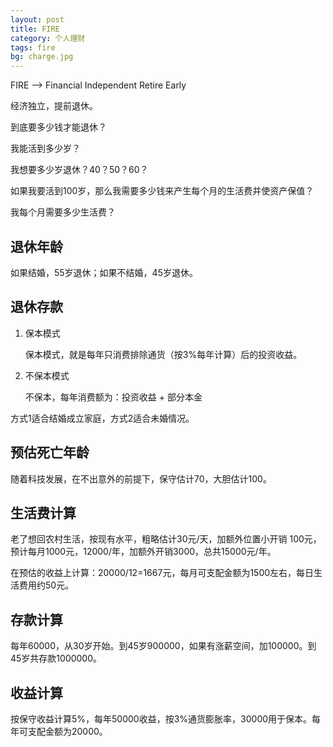```yaml
---
layout: post
title: FIRE
category: 个人理财
tags: fire
bg: charge.jpg
---
```


FIRE --> Financial Independent Retire Early

经济独立，提前退休。

到底要多少钱才能退休？

我能活到多少岁？

我想要多少岁退休？40？50？60？

如果我要活到100岁，那么我需要多少钱来产生每个月的生活费并使资产保值？

我每个月需要多少生活费？

## 退休年龄

如果结婚，55岁退休；如果不结婚，45岁退休。

## 退休存款

1. 保本模式

   保本模式，就是每年只消费排除通货（按3%每年计算）后的投资收益。

2. 不保本模式

   不保本，每年消费额为：投资收益 + 部分本金

方式1适合结婚成立家庭，方式2适合未婚情况。

## 预估死亡年龄

随着科技发展，在不出意外的前提下，保守估计70，大胆估计100。

## 生活费计算

老了想回农村生活，按现有水平，粗略估计30元/天，加额外位置小开销 100元，预计每月1000元，12000/年，加额外开销3000，总共15000元/年。

在预估的收益上计算：20000/12=1667元，每月可支配金额为1500左右，每日生活费用约50元。

## 存款计算

每年60000，从30岁开始。到45岁900000，如果有涨薪空间，加100000。到45岁共存款1000000。

## 收益计算

按保守收益计算5%，每年50000收益，按3%通货膨胀率，30000用于保本。每年可支配金额为20000。



